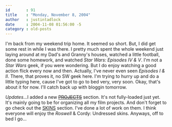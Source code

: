 ```yaml
---
id       : 91
title    : "Monday, November 8, 2004"
author   : justintadlock
date     : 2004-11-08 01:56:00 -5
category : old-posts
---
```


I'm back from my weekend trip home. It seemed so short. But, I did get some rest in while I was there. I pretty much spent the whole weekend just laying around at my Dad's and Granny's houses, watched a little football, done some homework, and watched <i> Star Wars: Episodes IV & V</i>. I'm not a <i> Star Wars</i> geek, if you were wondering. But I do enjoy watching a good action flick every now and then. Actually, I've never even seen <i> Episodes I & II</i>. There, that proves it, no SW geek here. I'm trying to hurry up and do a little typing here, cause I've got to go to bed very, very soon. Okay, that's about it for now. I'll catch back up with bloggin tomorrow.

<em>Updates</em>...I added a new <a href="http://www.dark-autumn.com/projects/index.php" title="Link No Longer Works"><del> PROJECTS</del></a> section. It's not fully-loaded just yet. It's mainly going to be for organizing all my film projects. And don't forget to go check out the <a href="http://www.dark-autumn.com/skins" title="Select A Design"> SKINS</a> section. I've done a lot of work on them. I think everyone will enjoy the <i> Roswell</i> &amp; Cordy: Undressed skins. Anyways, off to bed I go...
